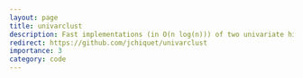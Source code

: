```yaml
---
layout: page
title: univarclust
description: Fast implementations (in O(n log(n))) of two univariate hierarchical clustering methods (1 dimensional Ward hierarchical clustering and l1 clusterpath). Resulting hierarchies are exported as hclust object  (R/C++)
redirect: https://github.com/jchiquet/univarclust
importance: 3
category: code
---
```

